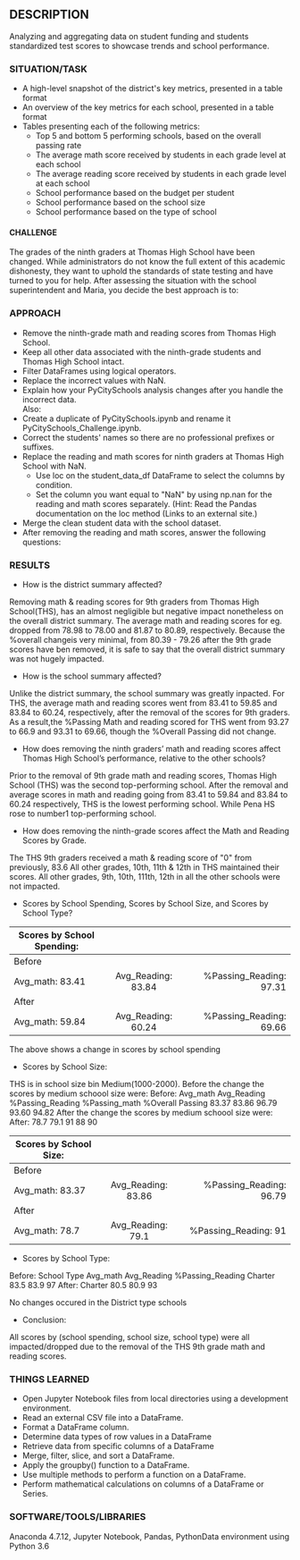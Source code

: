 ## DESCRIPTION
Analyzing and aggregating data on student funding and students standardized test scores to showcase trends and school performance.

### SITUATION/TASK
* A high-level snapshot of the district's key metrics, presented in a table format
* An overview of the key metrics for each school, presented in a table format
* Tables presenting each of the following metrics:
  * Top 5 and bottom 5 performing schools, based on the overall passing rate
  * The average math score received by students in each grade level at each school
  * The average reading score received by students in each grade level at each school
  * School performance based on the budget per student
  * School performance based on the school size
  * School performance based on the type of school
  
#### CHALLENGE
The grades of the ninth graders at Thomas High School have been changed. While administrators do not know the full extent               of this academic dishonesty, they want to uphold the standards of state testing and have turned to you for help.
After assessing the situation with the school superintendent and Maria, you decide the best approach is to:

### APPROACH
* Remove the ninth-grade math and reading scores from Thomas High School.
* Keep all other data associated with the ninth-grade students and Thomas High School intact.
*	Filter DataFrames using logical operators.
*	Replace the incorrect values with NaN.
*	Explain how your PyCitySchools analysis changes after you handle the incorrect data.  
Also:
* Create a duplicate of PyCitySchools.ipynb and rename it PyCitySchools_Challenge.ipynb.
* Correct the students' names so there are no professional prefixes or suffixes.
* Replace the reading and math scores for ninth graders at Thomas High School with NaN.
   * Use loc on the student_data_df DataFrame to select the columns by condition.
   * Set the column you want equal to "NaN" by using np.nan for the reading and math scores separately.
   (Hint: Read the Pandas documentation on the loc method (Links to an external site.)
 * Merge the clean student data with the school dataset.
 *	After removing the reading and math scores, answer the following questions:

### RESULTS
 * How is the district summary affected?

Removing math & reading scores for 9th graders from Thomas High School(THS), has an almost negligible
but negative impact nonetheless on the overall district summary. The average math and reading scores
for eg. dropped from 78.98 to 78.00 and 81.87 to 80.89, respectively. Because the %overall changeis very minimal, 
from 80.39 - 79.26 after the 9th grade scores have ben removed, it is safe to say that the overall district summary
was not hugely impacted. 

 * How is the school summary affected?

Unlike the district summary, the school summary was greatly inpacted. For THS, the average math and reading scores went                  from 83.41 to 59.85 and 83.84 to 60.24, respectively, after the removal of the scores for 9th graders. As a result,the                  %Passing Math and reading scored for THS went from 93.27 to 66.9 and 93.31 to 69.66, though the %Overall Passing did not                change.

 * How does removing the ninth graders’ math and reading scores affect Thomas High School’s performance,
 relative to the other schools?

Prior to the removal of 9th grade math and reading scores, Thomas High School (THS) was the second top-performing
school. After the removal and average scores in math and reading going from 83.41 to 59.84 and 83.84 to 60.24                            respectively, THS is the lowest performing school. While Pena HS rose to number1 top-performing school.

 * How does removing the ninth-grade scores affect the Math and Reading Scores by Grade.

The THS 9th graders received a math & reading score of "0" from previously, 83.6
All other grades, 10th, 11th & 12th in THS maintained their scores.
All other grades, 9th, 10th, 111th, 12th in all the other schools were not impacted.


 * Scores by School Spending, Scores by School Size, and Scores by School Type? 

|Scores by School Spending:      |      |  |
| ------------- |:-------------:| -----:|
|Before      | |  |
|Avg_math:  83.41  | Avg_Reading: 83.84      | %Passing_Reading: 97.31|
|After  
|Avg_math:  59.84  |Avg_Reading:  60.24    | %Passing_Reading: 69.66|

The above shows a change in scores by school spending


* Scores by School Size: 

THS is in school size bin Medium(1000-2000). Before the change the scores by medium schoool size were:
Before: Avg_math    Avg_Reading   %Passing_Reading    %Passing_math   %Overall Passing
          83.37       83.86           96.79             93.60             94.82
After the change the scores by medium schoool size were:
After:    78.7        79.1            91                 88               90

|Scores by School Size:     |      |  |
| ------------- |:-------------:| -----:|
|Before      | |  |
|Avg_math:  83.37  | Avg_Reading: 83.86      | %Passing_Reading: 96.79| %Passing_math: 93.60 | %Overall Passing:94.82 |
|After  
|Avg_math:  78.7 |Avg_Reading:  79.1    | %Passing_Reading: 91| %Passing_math: 88 |  %Overall Passing: 90 |


* Scores by School Type:

Before:  School Type  Avg_math    Avg_Reading   %Passing_Reading
            Charter      83.5         83.9           97
After:      Charter      80.5         80.9           93

No changes occured in the District type schools

* Conclusion:

All scores by (school spending, school size, school type) were all impacted/dropped due to the removal of the THS 9th grade math and reading scores.

### THINGS LEARNED
* Open Jupyter Notebook files from local directories using a development environment.
* Read an external CSV file into a DataFrame.
* Format a DataFrame column.
* Determine data types of row values in a DataFrame
* Retrieve data from specific columns of a DataFrame
* Merge, filter, slice, and sort a DataFrame.
* Apply the groupby() function to a DataFrame.
* Use multiple methods to perform a function on a DataFrame.
* Perform mathematical calculations on columns of a DataFrame or Series.

### SOFTWARE/TOOLS/LIBRARIES
Anaconda 4.7.12, Jupyter Notebook, Pandas, PythonData environment using Python 3.6                  
